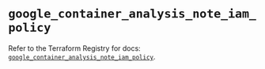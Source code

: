 # `google_container_analysis_note_iam_policy`

Refer to the Terraform Registry for docs: [`google_container_analysis_note_iam_policy`](https://registry.terraform.io/providers/hashicorp/google-beta/6.7.0/docs/resources/google_container_analysis_note_iam_policy).
